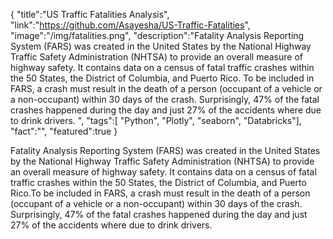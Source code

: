 
{ 
	"title":"US Traffic Fatalities Analysis", 
	"link":"https://github.com/Asayesha/US-Traffic-Fatalities", 
	"image":"/img/fatalities.png", 
	"description":"Fatality Analysis Reporting System (FARS) was created in the United States by the National Highway Traffic Safety Administration (NHTSA) to provide an overall measure of highway safety. It contains data on a census of fatal traffic crashes within the 50 States, the District of Columbia, and Puerto Rico. To be included in FARS, a crash must result in the death of a person (occupant of a vehicle or a non-occupant) within 30 days of the crash. Surprisingly, 47% of the fatal crashes happened during the day and just 27% of the accidents where due to drink drivers. ",
	"tags":[ "Python", "Plotly", "seaborn", "Databricks"], 
	"fact":"", 
	"featured":true 
}

Fatality Analysis Reporting System (FARS) was created in the United States by the National Highway Traffic Safety Administration (NHTSA) to provide an overall measure of highway safety. It contains data on a census of fatal traffic crashes within the 50 States, the District of Columbia, and Puerto Rico.To be included in FARS, a crash must result in the death of a person (occupant of a vehicle or a non-occupant) within 30 days of the crash. Surprisingly, 47% of the fatal crashes happened during the day and just 27% of the accidents where due to drink drivers.
